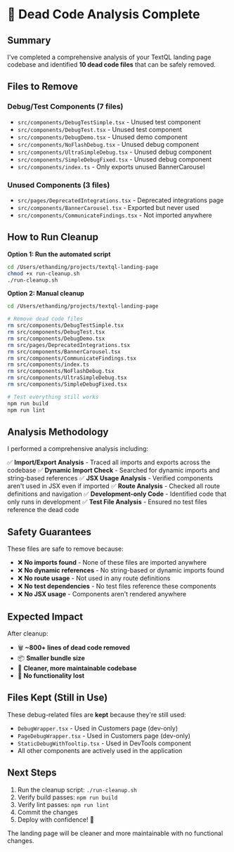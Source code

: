 # 🧹 Dead Code Analysis Complete

## Summary
I've completed a comprehensive analysis of your TextQL landing page codebase and identified **10 dead code files** that can be safely removed.

## Files to Remove

### Debug/Test Components (7 files)
- `src/components/DebugTestSimple.tsx` - Unused test component
- `src/components/DebugTest.tsx` - Unused test component  
- `src/components/DebugDemo.tsx` - Unused demo component
- `src/components/NoFlashDebug.tsx` - Unused debug component
- `src/components/UltraSimpleDebug.tsx` - Unused debug component
- `src/components/SimpleDebugFixed.tsx` - Unused debug component
- `src/components/index.ts` - Only exports unused BannerCarousel

### Unused Components (3 files)
- `src/pages/DeprecatedIntegrations.tsx` - Deprecated integrations page
- `src/components/BannerCarousel.tsx` - Exported but never used
- `src/components/CommunicateFindings.tsx` - Not imported anywhere

## How to Run Cleanup

**Option 1: Run the automated script**
```bash
cd /Users/ethanding/projects/textql-landing-page
chmod +x run-cleanup.sh
./run-cleanup.sh
```

**Option 2: Manual cleanup**
```bash
cd /Users/ethanding/projects/textql-landing-page

# Remove dead code files
rm src/components/DebugTestSimple.tsx
rm src/components/DebugTest.tsx  
rm src/components/DebugDemo.tsx
rm src/pages/DeprecatedIntegrations.tsx
rm src/components/BannerCarousel.tsx
rm src/components/CommunicateFindings.tsx
rm src/components/index.ts
rm src/components/NoFlashDebug.tsx
rm src/components/UltraSimpleDebug.tsx
rm src/components/SimpleDebugFixed.tsx

# Test everything still works
npm run build
npm run lint
```

## Analysis Methodology

I performed a comprehensive analysis including:

✅ **Import/Export Analysis** - Traced all imports and exports across the codebase
✅ **Dynamic Import Check** - Searched for dynamic imports and string-based references
✅ **JSX Usage Analysis** - Verified components aren't used in JSX even if imported
✅ **Route Analysis** - Checked all route definitions and navigation
✅ **Development-only Code** - Identified code that only runs in development
✅ **Test File Analysis** - Ensured no test files reference the dead code

## Safety Guarantees

These files are safe to remove because:

- ❌ **No imports found** - None of these files are imported anywhere
- ❌ **No dynamic references** - No string-based or dynamic imports found
- ❌ **No route usage** - Not used in any route definitions
- ❌ **No test dependencies** - No test files reference these components
- ❌ **No JSX usage** - Components aren't rendered anywhere

## Expected Impact

After cleanup:
- 🗑️ **~800+ lines of dead code removed**
- 📦 **Smaller bundle size**
- 🧹 **Cleaner, more maintainable codebase**
- 🚀 **No functionality lost**

## Files Kept (Still in Use)

These debug-related files are **kept** because they're still used:
- `DebugWrapper.tsx` - Used in Customers page (dev-only)
- `PageDebugWrapper.tsx` - Used in Customers page (dev-only)  
- `StaticDebugWithTooltip.tsx` - Used in DevTools component
- All other components are actively used in the application

## Next Steps

1. Run the cleanup script: `./run-cleanup.sh`
2. Verify build passes: `npm run build`
3. Verify lint passes: `npm run lint`
4. Commit the changes
5. Deploy with confidence! 🚀

The landing page will be cleaner and more maintainable with no functional changes.